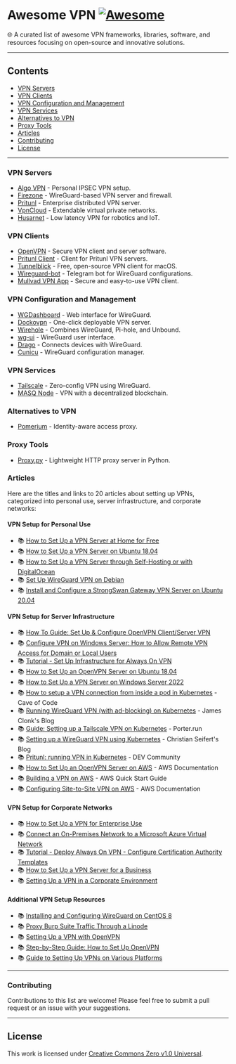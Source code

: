 # Awesome VPN [![Awesome](https://awesome.re/badge.svg)](https://awesome.re)

🌐 A curated list of awesome VPN frameworks, libraries, software, and resources focusing on open-source and innovative solutions.

---

## Contents
- [VPN Servers](#vpn-servers)
- [VPN Clients](#vpn-clients)
- [VPN Configuration and Management](#vpn-configuration-and-management)
- [VPN Services](#vpn-services)
- [Alternatives to VPN](#alternatives-to-vpn)
- [Proxy Tools](#proxy-tools)
- [Articles](#articles)
- [Contributing](#contributing)
- [License](#license)

---

### VPN Servers
- [Algo VPN](https://github.com/trailofbits/algo) - Personal IPSEC VPN setup.
- [Firezone](https://github.com/firezone/firezone) - WireGuard-based VPN server and firewall.
- [Pritunl](https://github.com/pritunl/pritunl) - Enterprise distributed VPN server.
- [VpnCloud](https://github.com/dswd/vpncloud) - Extendable virtual private networks.
- [Husarnet](https://github.com/husarnet/husarnet) - Low latency VPN for robotics and IoT.

### VPN Clients
- [OpenVPN](https://openvpn.net) - Secure VPN client and server software.
- [Pritunl Client](https://client.pritunl.com) - Client for Pritunl VPN servers.
- [Tunnelblick](https://tunnelblick.net) - Free, open-source VPN client for macOS.
- [Wireguard-bot](https://github.com/PheeZz/wireguard-bot) - Telegram bot for WireGuard configurations.
- [Mullvad VPN App](https://github.com/mullvad/mullvadvpn-app) - Secure and easy-to-use VPN client.

### VPN Configuration and Management
- [WGDashboard](https://github.com/donaldzou/WGDashboard) - Web interface for WireGuard.
- [Dockovpn](https://github.com/dockovpn/dockovpn) - One-click deployable VPN server.
- [Wirehole](https://github.com/IAmStoxe/wirehole) - Combines WireGuard, Pi-hole, and Unbound.
- [wg-ui](https://github.com/EmbarkStudios/wg-ui) - WireGuard user interface.
- [Drago](https://github.com/seashell/drago) - Connects devices with WireGuard.
- [Cunicu](https://github.com/cunicu/cunicu) - WireGuard configuration manager.

### VPN Services
- [Tailscale](https://github.com/tailscale/tailscale) - Zero-config VPN using WireGuard.
- [MASQ Node](https://github.com/MASQ-Project/Node) - VPN with a decentralized blockchain.

### Alternatives to VPN
- [Pomerium](https://www.pomerium.com) - Identity-aware access proxy.

### Proxy Tools
- [Proxy.py](https://github.com/abhinavsingh/proxy.py) - Lightweight HTTP proxy server in Python.

### Articles

Here are the titles and links to 20 articles about setting up VPNs, categorized into personal use, server infrastructure, and corporate networks:

#### VPN Setup for Personal Use
- 📚 [How to Set Up a VPN Server at Home for Free](https://www.freecodecamp.org/news/how-to-set-up-a-vpn-server-at-home-for-free-5dd4c76a96f6/)
- 📚 [How to Set Up a VPN Server on Ubuntu 18.04](https://linuxize.com/post/how-to-set-up-an-openvpn-server-on-ubuntu-18-04/)
- 📚 [How to Set Up a VPN Server through Self-Hosting or with DigitalOcean](https://meshnet.nordvpn.com/guides/how-to-set-up-a-vpn-server-through-self-hosting-or-with-digitalocean/)
- 📚 [Set Up WireGuard VPN on Debian](https://www.linode.com/docs/guides/networking/vpn/set-up-wireguard-vpn-on-debian/)
- 📚 [Install and Configure a StrongSwan Gateway VPN Server on Ubuntu 20.04](https://www.linode.com/docs/guides/networking/vpn/install-and-configure-a-strongswan-gateway-vpn-server-on-ubuntu-20-04/)

#### VPN Setup for Server Infrastructure
- 📚 [How To Guide: Set Up & Configure OpenVPN Client/Server VPN](https://openvpn.net/vpn-server-resources/how-to-guide-set-up-configure-openvpn-client-server-vpn/)
- 📚 [Configure VPN on Windows Server: How to Allow Remote VPN Access for Domain or Local Users](https://techdirectarchive.com/2020/04/18/how-to-configure-vpn-on-windows-server/)
- 📚 [Tutorial - Set Up Infrastructure for Always On VPN](https://learn.microsoft.com/en-us/microsoft-365/enterprise/microsoft-365-vpn-implement-split-tunnel?view=o365-worldwide)
- 📚 [How to Set Up an OpenVPN Server on Ubuntu 18.04](https://linuxize.com/post/how-to-set-up-an-openvpn-server-on-ubuntu-18-04/)
- 📚 [How to Set Up a VPN Server on Windows Server 2022](https://hostadvice.com/how-to/how-to-set-up-a-vpn-server-on-windows-server-2022/)
- 📚 [How to setup a VPN connection from inside a pod in Kubernetes](https://www.caveofcode.com/2020/07/how-to-setup-a-vpn-connection-from-inside-a-pod-in-kubernetes/) - Cave of Code
- 📚 [Running WireGuard VPN (with ad-blocking) on Kubernetes](https://blog.jamesclonk.io/post/running-wireguard-vpn-with-ad-blocking-on-kubernetes/) - James Clonk's Blog
- 📚 [Guide: Setting up a Tailscale VPN on Kubernetes](https://www.porter.run/guides/guide-setting-up-a-tailscale-vpn-on-kubernetes) - Porter.run
- 📚 [Setting up a WireGuard VPN using Kubernetes](https://www.perdian.de/2022/02/21/setting-up-a-wireguard-vpn-using-kubernetes/) - Christian Seifert's Blog
- 📚 [Pritunl: running VPN in Kubernetes](https://dev.to/setevoy4/pritunl-running-vpn-in-kubernetes-3k6o) - DEV Community
- 📚 [How to Set Up an OpenVPN Server on AWS](https://docs.aws.amazon.com/vpn/latest/clientvpn-admin/cvpn-getting-started.html) - AWS Documentation
- 📚 [Building a VPN on AWS](https://aws.amazon.com/quickstart/architecture/client-vpn/) - AWS Quick Start Guide
- 📚 [Configuring Site-to-Site VPN on AWS](https://docs.aws.amazon.com/vpn/latest/s2svpn/SetUpVPNConnections.html) - AWS Documentation


#### VPN Setup for Corporate Networks
- 📚 [How to Set Up a VPN for Enterprise Use](https://www.techtarget.com/searchnetworking/feature/How-to-set-up-a-VPN-for-enterprise-use)
- 📚 [Connect an On-Premises Network to a Microsoft Azure Virtual Network](https://learn.microsoft.com/en-us/microsoft-365/enterprise/connect-an-on-premises-network-to-a-microsoft-azure-virtual-network?view=o365-worldwide)
- 📚 [Tutorial - Deploy Always On VPN - Configure Certification Authority Templates](https://learn.microsoft.com/en-us/microsoft-365/enterprise/always-on-vpn-deploy-certification-authority?view=o365-worldwide)
- 📚 [How to Set Up a VPN Server for a Business](https://www.business.org/it/networking/how-to-set-up-a-vpn-server-for-your-business/)
- 📚 [Setting Up a VPN in a Corporate Environment](https://www.cisco.com/c/en/us/support/docs/security-vpn/virtual-private-network-vpn/200070-Set-Up-a-VPN-in-a-Corporate-Environmen.html)

#### Additional VPN Setup Resources
- 📚 [Installing and Configuring WireGuard on CentOS 8](https://www.linode.com/docs/guides/networking/vpn/installing-and-configuring-wireguard-on-centos-8/)
- 📚 [Proxy Burp Suite Traffic Through a Linode](https://www.linode.com/docs/guides/networking/vpn/proxy-burp-suite-traffic-through-a-linode/)
- 📚 [Setting Up a VPN with OpenVPN](https://www.digitalocean.com/community/tutorials/how-to-set-up-an-openvpn-server-on-ubuntu-16-04)
- 📚 [Step-by-Step Guide: How to Set Up OpenVPN](https://www.techrepublic.com/article/how-to-set-up-an-openvpn-server/)
- 📚 [Guide to Setting Up VPNs on Various Platforms](https://www.vpnmentor.com/blog/ultimate-guide-setup-vpn-various-platforms/)
---

### Contributing
Contributions to this list are welcome! Please feel free to submit a pull request or an issue with your suggestions.

---

## License
This work is licensed under [Creative Commons Zero v1.0 Universal](LICENSE).
